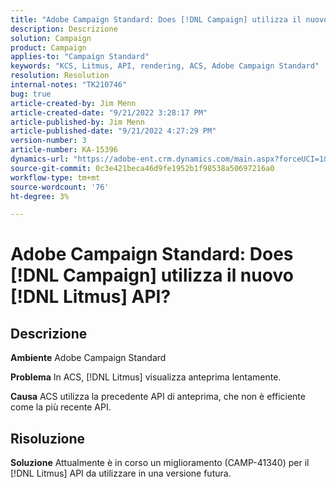 ```yaml
---
title: "Adobe Campaign Standard: Does [!DNL Campaign] utilizza il nuovo [!DNL Litmus] API?"
description: Descrizione
solution: Campaign
product: Campaign
applies-to: "Campaign Standard"
keywords: "KCS, Litmus, API, rendering, ACS, Adobe Campaign Standard"
resolution: Resolution
internal-notes: "TK210746"
bug: true
article-created-by: Jim Menn
article-created-date: "9/21/2022 3:28:17 PM"
article-published-by: Jim Menn
article-published-date: "9/21/2022 4:27:29 PM"
version-number: 3
article-number: KA-15396
dynamics-url: "https://adobe-ent.crm.dynamics.com/main.aspx?forceUCI=1&pagetype=entityrecord&etn=knowledgearticle&id=8c66a603-c239-ed11-9db1-0022480866ad"
source-git-commit: 0c3e421beca46d9fe1952b1f98538a50697216a0
workflow-type: tm+mt
source-wordcount: '76'
ht-degree: 3%

---
```


# Adobe Campaign Standard: Does [!DNL Campaign] utilizza il nuovo [!DNL Litmus] API?

## Descrizione


<b>Ambiente</b>
Adobe Campaign Standard

<b>Problema</b>
In ACS, [!DNL Litmus] visualizza anteprima lentamente.

<b>Causa</b>
ACS utilizza la precedente API di anteprima, che non è efficiente come la più recente API.


## Risoluzione


<b>Soluzione</b>
Attualmente è in corso un miglioramento (CAMP-41340) per il [!DNL Litmus] API da utilizzare in una versione futura.
